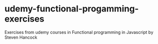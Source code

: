 # udemy-functional-progamming-exercises

Exercises from udemy courses in Functional programming in Javascript by Steven Hancock
